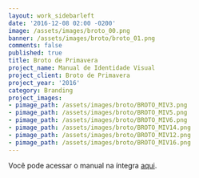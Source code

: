 ```yaml
---
layout: work_sidebarleft
date: '2016-12-08 02:00 -0200'
image: /assets/images/broto_00.png
banner: /assets/images/broto/broto_01.png
comments: false
published: true
title: Broto de Primavera
project_name: Manual de Identidade Visual
project_client: Broto de Primavera
project_year: '2016'
category: Branding
project_images:
- pimage_path: /assets/images/broto/BROTO_MIV3.png
- pimage_path: /assets/images/broto/BROTO_MIV5.png
- pimage_path: /assets/images/broto/BROTO_MIV6.png
- pimage_path: /assets/images/broto/BROTO_MIV14.png
- pimage_path: /assets/images/broto/BROTO_MIV12.png
- pimage_path: /assets/images/broto/BROTO_MIV16.png
---
```

Você pode acessar o manual na íntegra [aqui](https://drive.google.com/file/d/0B3hR4sajYAW9am9ZOFJ1SThUcEU/view?usp=sharing).
